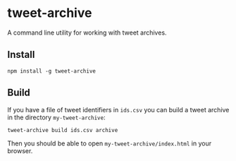 # tweet-archive

A command line utility for working with tweet archives.

## Install

    npm install -g tweet-archive

## Build

If you have a file of tweet identifiers in `ids.csv` you can build a tweet archive in the directory `my-tweet-archive`:

    tweet-archive build ids.csv archive

Then you should be able to open `my-tweet-archive/index.html` in your browser.
